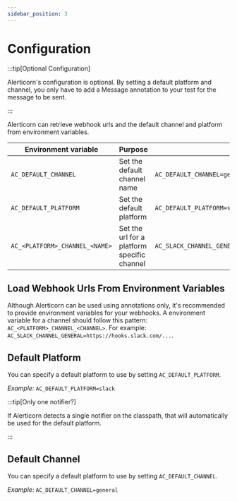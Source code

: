 ```yaml
---
sidebar_position: 3
---
```


# Configuration

:::tip[Optional Configuration] 

Alerticorn's configuration is optional. By setting a default platform and channel, you only have to add a Message annotation to your test for the message to be sent.

:::

Alerticorn can retrieve webhook urls and the default channel and platform from environment variables. 

| Environment variable           | Purpose                                     | Example                                               |
|--------------------------------|---------------------------------------------|-------------------------------------------------------|
| `AC_DEFAULT_CHANNEL`           | Set the default channel name                | `AC_DEFAULT_CHANNEL=general`                          |
| `AC_DEFAULT_PLATFORM`          | Set the default platform                    | `AC_DEFAULT_PLATFORM=slack`                           |
| `AC_<PLATFORM>_CHANNEL_<NAME>` | Set the url for a platform specific channel | `AC_SLACK_CHANNEL_GENERAL=https://hooks.slack.com...` |

## Load Webhook Urls From Environment Variables

Although Alerticorn can be used using annotations only, it's recommended to provide environment variables for your
webhooks.
A environment variable for a channel should follow this pattern: `AC_<PLATFORM>_CHANNEL_<CHANNEL>`. For example:
`AC_SLACK_CHANNEL_GENERAL=https://hooks.slack.com/...`.

## Default Platform

You can specify a default platform to use by setting `AC_DEFAULT_PLATFORM`.

_Example:_ `AC_DEFAULT_PLATFORM=slack`

:::tip[Only one notifier?]

If Alerticorn detects a single notifier on the classpath, that will automatically be used for the default platform. 

:::

## Default Channel

You can specify a default platform to use by setting `AC_DEFAULT_CHANNEL`.

_Example:_ `AC_DEFAULT_CHANNEL=general`